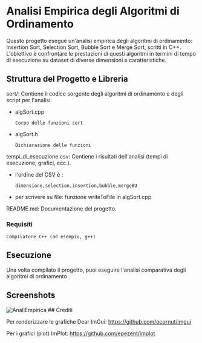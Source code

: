 # Analisi Empirica degli Algoritmi di Ordinamento

Questo progetto esegue un'analisi empirica degli algoritmi di ordinamento: Insertion Sort, Selection Sort, Bubble Sort e Merge Sort, scritti in C++. 
L'obiettivo è confrontare le prestazioni di questi algoritmi in termini di tempo di esecuzione su dataset di diverse dimensioni e caratteristiche.

  ## Struttura del Progetto e Libreria
sort/: Contiene il codice sorgente degli algoritmi di ordinamento e degli script per l'analisi.

* algSort.cpp 
  ```
  Corpo delle funzioni sort
  ```
* algSort.h
  ```
  Dichiarazione delle funzioni
  ```

tempi_di_esecuzione.csv: Contiene i risultati dell'analisi (tempi di esecuzione, grafici, ecc.).

* l'ordine del CSV è :
  ```
  dimensione,selection,insertion,bubble,mergeBU
  ```
* per scrivere su file: funzione writeToFile in algSort.cpp


README.md: Documentazione del progetto.

### Requisiti

```
Compilatore C++ (ad esempio, g++)
```


## Esecuzione

Una volta compilato il progetto, puoi eseguire l'analisi comparativa degli algoritmi di ordinamento

## Screenshots
<img src="https://i.imgur.com/DG706Hc.png" alt="AnaliEmpirica">
## Crediti

Per renderizzare le grafiche Dear ImGui: https://github.com/ocornut/imgui

Per i grafici (plot) ImPlot: https://github.com/epezent/implot
